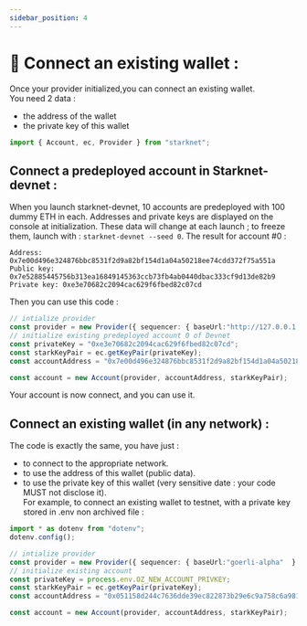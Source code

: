 ```yaml
---
sidebar_position: 4
---
```


# 🔌 Connect an existing wallet :
Once your provider initialized,you can connect an existing wallet.  
You need 2 data :
- the address of the wallet
- the private key of this wallet
```typescript
import { Account, ec, Provider } from "starknet";
```
## Connect a predeployed account in Starknet-devnet :
When you launch starknet-devnet, 10 accounts are predeployed with 100 dummy ETH in each. Addresses and private keys are displayed on the console at initialization. These data will change at each launch ; to freeze them, launch with : `starknet-devnet --seed 0`. The result for account #0 :   
```Account #0
Address: 0x7e00d496e324876bbc8531f2d9a82bf154d1a04a50218ee74cdd372f75a551a
Public key: 0x7e52885445756b313ea16849145363ccb73fb4ab0440dbac333cf9d13de82b9
Private key: 0xe3e70682c2094cac629f6fbed82c07cd
```
Then you can use this code :
```typescript
// intialize provider
const provider = new Provider({ sequencer: { baseUrl:"http://127.0.0.1:5050"  } });
// initialize existing predeployed account 0 of Devnet
const privateKey = "0xe3e70682c2094cac629f6fbed82c07cd";
const starkKeyPair = ec.getKeyPair(privateKey);
const accountAddress = "0x7e00d496e324876bbc8531f2d9a82bf154d1a04a50218ee74cdd372f75a551a";

const account = new Account(provider, accountAddress, starkKeyPair);
```
Your account is now connect, and you can use it.
## Connect an existing wallet (in any network) :
The code is exactly the same, you have just :
- to connect to the appropriate network.
- to use the address of this wallet (public data).
- to use the private key of this wallet (very sensitive date : your code MUST not disclose it).  
For example, to connect an existing wallet to testnet, with a private key stored in .env non archived file :
```typescript
import * as dotenv from "dotenv";
dotenv.config();

// intialize provider
const provider = new Provider({ sequencer: { baseUrl:"goerli-alpha"  } });
// initialize existing account 
const privateKey = process.env.OZ_NEW_ACCOUNT_PRIVKEY;
const starkKeyPair = ec.getKeyPair(privateKey);
const accountAddress = "0x051158d244c7636dde39ec822873b29e6c9a758c6a9812d005b6287564908667";

const account = new Account(provider, accountAddress, starkKeyPair);
```

